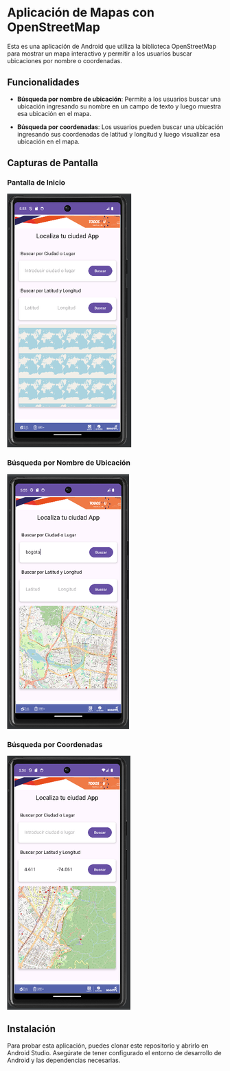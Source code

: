 # Aplicación de Mapas con OpenStreetMap

Esta es una aplicación de Android que utiliza la biblioteca OpenStreetMap para mostrar un mapa interactivo y permitir a los usuarios buscar ubicaciones por nombre o coordenadas.

## Funcionalidades

- **Búsqueda por nombre de ubicación**: Permite a los usuarios buscar una ubicación ingresando su nombre en un campo de texto y luego muestra esa ubicación en el mapa.

- **Búsqueda por coordenadas**: Los usuarios pueden buscar una ubicación ingresando sus coordenadas de latitud y longitud y luego visualizar esa ubicación en el mapa.

## Capturas de Pantalla

### Pantalla de Inicio
![Pantalla de Inicio](app/src/main/res/drawable/1.png)

### Búsqueda por Nombre de Ubicación
![Búsqueda por Nombre](app/src/main/res/drawable/2.png)

### Búsqueda por Coordenadas
![Búsqueda por Coordenadas](app/src/main/res/drawable/3.png)

## Instalación

Para probar esta aplicación, puedes clonar este repositorio y abrirlo en Android Studio. Asegúrate de tener configurado el entorno de desarrollo de Android y las dependencias necesarias.

